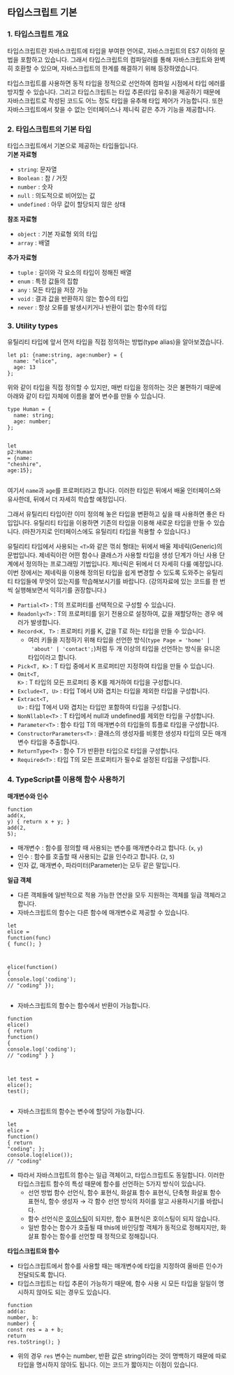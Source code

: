 <div class="sc-gsTEea gleZcK emd-markdown material-simple-view__note"><p class="sc-hKgJUU kTpEyo elicemd elicemd--theme-light" style="transition: opacity 300ms ease-in-out 0s; opacity: 1;"><h2 id="타입스크립트-기본">타입스크립트 기본</h2><h3 id="1-타입스크립트-개요">1. 타입스크립트 개요</h3><p>타입스크립트란 자바스크립트에 타입을 부여한 언어로, 자바스크립트의 ES7 이하의 문법을 포함하고 있습니다. 그래서 타입스크립트의 컴파일러를 통해 자바스크립트와 완벽히 호환할 수 있으며, 자바스크립트의 한계를 해결하기 위해 등장하였습니다.</p><p>타입스크립트를 사용하면 동적 타입을 정적으로 선언하여 컴파일 시점에서 타입 에러를 방지할 수 있습니다. 그리고 타입스크립트는 타입 추론(타입 유추)을 제공하기 때문에 자바스크립트로 작성된 코드도 어느 정도 타입을 유추해 타입 제어가 가능합니다. 또한 자바스크립트에서 찾을 수 없는 인터페이스나 제니릭 같은 추가 기능을 제공합니다.</p><h3 id="2-타입스크립트의-기본-타입">2. 타입스크립트의 기본 타입</h3><p>타입스크립트에서 기본으로 제공하는 타입들입니다.<br><strong>기본 자료형</strong></p><ul><li><code>string</code>: 문자열</li><li><code>Boolean</code> : 참 / 거짓</li><li><code>number</code> : 숫자</li><li><code>null</code> : 의도적으로 비어있는 값</li><li><code>undefined</code> : 아무 값이 할당되지 않은 상태</li></ul><p><strong>참조 자료형</strong></p><ul><li><code>object</code> : 기본 자료형 외의 타입</li><li><code>array</code> : 배열</li></ul><p><strong>추가 자료형</strong></p><ul><li><code>tuple</code> : 길이와 각 요소의 타입이 정해진 배열</li><li><code>enum</code> : 특정 값들의 집합</li><li><code>any</code> : 모든 타입을 저장 가능</li><li><code>void</code> : 결과 값을 반환하지 않는 함수의 타입</li><li><code>never</code> : 항상 오류를 발생시키거나 반환이 없는 함수의 타입</li></ul><h3 id="3-utility-types">3. Utility types</h3><p>유틸리티 타입에 앞서 먼저 타입을 직접 정의하는 방법(type alias)을 알아보겠습니다.</p><pre><code class="hljs"><span class="hljs-keyword">let</span> <span class="hljs-attr">p1</span>: {<span class="hljs-attr">name</span>:<span class="hljs-built_in">string</span>, <span class="hljs-attr">age</span>:<span class="hljs-built_in">number</span>} = {
  <span class="hljs-attr">name</span>: <span class="hljs-string">"elice"</span>,
  <span class="hljs-attr">age</span>: <span class="hljs-number">13</span>
};
</code></pre><p>위와 같이 타입을 직접 정의할 수 있지만, 매번 타입을 정의하는 것은 불편하기 때문에 아래와 같이 타입 자체에 이름을 붙어 변수를 만들 수 있습니다.</p><pre><code class="hljs"><span class="hljs-keyword">type</span> <span class="hljs-title class_">Human</span> = {
  <span class="hljs-attr">name</span>: <span class="hljs-built_in">string</span>;
  <span class="hljs-attr">age</span>: <span class="hljs-built_in">number</span>;
};

<span class="hljs-keyword">let</span> <span class="hljs-attr">p2</span>:<span class="hljs-title class_">Human</span> = {<span class="hljs-attr">name</span>: <span class="hljs-string">"cheshire"</span>, <span class="hljs-attr">age</span>:<span class="hljs-number">15</span>};
</code></pre><p>여기서 <code>name</code>과 <code>age</code>를 프로퍼티라고 합니다. 이러한 타입은 뒤에서 배울 인터페이스와 유사한데, 뒤에서 더 자세히 학습할 예정입니다.</p><p>그래서 유틸리티 타입이란 이미 정의해 놓은 타입을 변환하고 싶을 때 사용하면 좋은 타입입니다. 유틸리티 타입을 이용하면 기존의 타입을 이용해 새로운 타입을 만들 수 있습니다. (마찬가지로 인터페이스에도 유틸리티 타입을 적용할 수 있습니다.)</p><p>유틸리티 타입에서 사용되는 <code>&lt;T&gt;</code>와 같은 꺾쇠 형태는 뒤에서 배울 제네릭(Generic)의 문법입니다. 제네릭이란 어떤 함수나 클래스가 사용할 타입을 생성 단계가 아닌 사용 단계에서 정의하는 프로그래밍 기법입니다. 제너릭은 뒤에서 더 자세히 다룰 예정입니다. 이번 장에서는 제네릭을 이용해 정의된 타입을 쉽게 변경할 수 있도록 도와주는 유틸리티 타입들에 무엇이 있는지를 학습해보시기를 바랍니다. (강의자료에 있는 코드를 한 번씩 실행해보면서 익히기를 권장합니다.)</p><ul><li><code>Partial&lt;T&gt;</code> : T의 프로퍼티를 선택적으로 구성할 수 있습니다.</li><li><code>Readonly&lt;T&gt;</code> : T의 프로퍼티를 읽기 전용으로 설정하여, 값을 재할당하는 경우 에러가 발생합니다.</li><li><code>Record&lt;K, T&gt;</code> : 프로퍼티 키를 K, 값을 T로 하는 타입을 만들 수 있습니다.<ul><li>여러 키들을 지정하기 위해 타입을 선언한 방식(<code>type&nbsp;Page&nbsp;=&nbsp;'home'&nbsp;|&nbsp;'about'&nbsp;|&nbsp;'contact';</code>)처럼 두 개 이상의 타입을 선언하는 방식을 유니온 타입이라고 합니다.</li></ul></li><li><code>Pick&lt;T, K&gt;</code> : T 타입 중에서 K 프로퍼티만 지정하여 타입을 만들 수 있습니다.</li><li><code>Omit&lt;T, K&gt;</code> : T 타입의 모든 프로퍼티 중 K를 제거하여 타입을 구성합니다.</li><li><code>Exclude&lt;T, U&gt;</code> : 타입 T에서 U와 겹치는 타입을 제외한 타입을 구성합니다.</li><li><code>Extract&lt;T, U&gt;</code> : 타입 T에서 U와 겹치는 타입만 포함하여 타입을 구성합니다.</li><li><code>NonNllable&lt;T&gt;</code> : T 타입에서 null과 undefined를 제외한 타입을 구성합니다.</li><li><code>Parameter&lt;T&gt;</code> : 함수 타입 T의 매개변수의 타입들의 튜플로 타입을 구성합니다.</li><li><code>ConstructorParameters&lt;T&gt;</code> : 클래스의 생성자를 비롯한 생성자 타입의 모든 매개변수 타입을 추출합니다.</li><li><code>ReturnType&lt;T&gt;</code> : 함수 T가 반환한 타입으로 타입을 구성합니다.</li><li><code>Required&lt;T&gt;</code> : 타입 T의 모든 프로퍼티가 필수로 설정된 타입을 구성합니다.</li></ul><h3 id="4-typescript를-이용해-함수-사용하기">4. TypeScript를 이용해 함수 사용하기</h3><p><strong>매개변수와 인수</strong></p><pre><code class="hljs"><span class="hljs-keyword">function</span> <span class="hljs-title function_">add</span>(<span class="hljs-params">x, y</span>) {
    <span class="hljs-keyword">return</span> x + y;
}
<span class="hljs-title function_">add</span>(<span class="hljs-number">2</span>, <span class="hljs-number">5</span>);
</code></pre><ul><li>매개변수 : 함수를 정의할 때 사용되는 변수를 매개변수라고 합니다. (<code>x</code>, <code>y</code>)</li><li>인수 : 함수를 호출할 때 사용되는 값을 인수라고 합니다. (<code>2</code>, <code>5</code>)</li><li>인자 값, 매개변수, 파라미터(Parameter)는 모두 같은 말입니다.</li></ul><p><strong>일급 객체</strong></p><ul><li>다른 객체들에 일반적으로 적용 가능한 연산을 모두 지원하는 객체를 일급 객체라고 합니다.</li><li>자바스크립트의 함수는 다른 함수에 매개변수로 제공할 수 있습니다.</li></ul><pre><code class="hljs"><span class="hljs-keyword">let</span> elice = <span class="hljs-keyword">function</span>(<span class="hljs-params">func</span>) {
   <span class="hljs-title function_">func</span>();
}

<span class="hljs-title function_">elice</span>(<span class="hljs-keyword">function</span>(<span class="hljs-params"></span>) {
   <span class="hljs-variable language_">console</span>.<span class="hljs-title function_">log</span>(<span class="hljs-string">'coding'</span>); <span class="hljs-comment">// "coding"</span>
});
</code></pre><ul><li>자바스크립트의 함수는 함수에서 반환이 가능합니다.</li></ul><pre><code class="hljs"><span class="hljs-keyword">function</span> <span class="hljs-title function_">elice</span>(<span class="hljs-params"></span>) {
   <span class="hljs-keyword">return</span> <span class="hljs-keyword">function</span>(<span class="hljs-params"></span>) {
       <span class="hljs-variable language_">console</span>.<span class="hljs-title function_">log</span>(<span class="hljs-string">'coding'</span>); <span class="hljs-comment">// "coding"</span>
   }
}

<span class="hljs-keyword">let</span> test = <span class="hljs-title function_">elice</span>();
<span class="hljs-title function_">test</span>();
</code></pre><ul><li>자바스크립트의 함수는 변수에 할당이 가능합니다.</li></ul><pre><code class="hljs"><span class="hljs-keyword">let</span> elice = <span class="hljs-keyword">function</span>(<span class="hljs-params"></span>) { <span class="hljs-keyword">return</span> <span class="hljs-string">"coding"</span>; };
<span class="hljs-variable language_">console</span>.<span class="hljs-title function_">log</span>(<span class="hljs-title function_">elice</span>()); <span class="hljs-comment">// "coding"</span>
</code></pre><ul><li>따라서 자바스크립트의 함수는 일급 객체이고, 타입스크립트도 동일합니다. 이러한 타입스크립트 함수의 특성 때문에 함수를 선언하는 5가지 방식이 있습니다.<ul><li>선언 방법 함수 선언식, 함수 표현식, 화살표 함수 표현식, 단축형 화살표 함수 표현식, 함수 생성자 → 각 함수 선언 방식의 차이를 알고 사용하시기를 바랍니다.</li><li>함수 선언식은 <a href="https://developer.mozilla.org/ko/docs/Glossary/Hoisting" target="_blank">호이스팅</a>이 되지만, 함수 표현식은 호이스팅이 되지 않습니다.</li><li>일반 함수는 함수가 호출될 때 this에 바인딩할 객체가 동적으로 정해지지만, 화살표 함수는 함수를 선언할 때 정적으로 정해집니다.</li></ul></li></ul><p><strong>타입스크립트와 함수</strong></p><ul><li>타입스크립트에서 함수를 사용할 때는 매개변수에 타입을 지정하여 올바른 인수가 전달되도록 합니다.</li><li>타입스크립트는 타입 추론이 가능하기 때문에, 함수 사용 시 모든 타입을 일일이 명시하지 않아도 되는 경우도 있습니다.</li></ul><pre><code class="hljs"><span class="hljs-keyword">function</span> <span class="hljs-title function_">add</span>(<span class="hljs-params">a: <span class="hljs-built_in">number</span>, b: <span class="hljs-built_in">number</span></span>) {
    <span class="hljs-keyword">const</span> res = a + b; 
    <span class="hljs-keyword">return</span> res.<span class="hljs-title function_">toString</span>();
}
</code></pre><ul><li>위의 경우 <code>res</code> 변수는 number, 반환 값은 string이라는 것이 명백하기 때문에 따로 타입을 명시하지 않아도 됩니다. 이는 코드가 짧아지는 이점이 있습니다.</li></ul></p><div class="sc-dlfnuX bJgQKs" style="transition: opacity 300ms ease-in-out 0s; opacity: 0; width: 0px; height: 0px; overflow: hidden;"><div class="sc-bdfBQB DIWNs" role="alert" aria-busy="true" style="margin-bottom: 1rem; width: 10rem; height: 2.25rem; background-size: 100rem 2.25rem; animation-duration: 1.5s, 200ms;"></div><div class="sc-bdfBQB DIWNs" role="alert" aria-busy="true" style="margin-bottom: 0.75rem; width: 70%; height: 1rem; background-size: 700% 1rem; animation-duration: 1.5s, 200ms;"></div><div class="sc-bdfBQB DIWNs" role="alert" aria-busy="true" style="margin-bottom: 0.75rem; width: 60%; height: 1rem; background-size: 600% 1rem; animation-duration: 1.5s, 200ms;"></div><div class="sc-bdfBQB DIWNs" role="alert" aria-busy="true" style="margin-bottom: 0rem; width: 50%; height: 1rem; background-size: 500% 1rem; animation-duration: 1.5s, 200ms;"></div></div></div>
